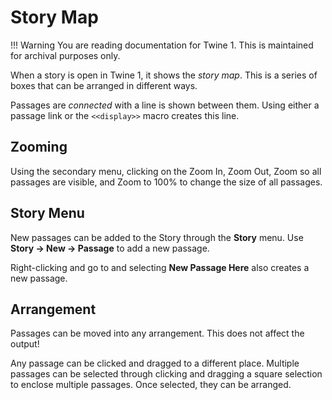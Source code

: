 # Story Map

!!! Warning
    You are reading documentation for Twine 1. This is maintained for archival purposes only.

When a story is open in Twine 1, it shows the *story map*. This is a series of boxes that can be arranged in different ways.

Passages are *connected* with a line is shown between them. Using either a passage link or the `<<display>>` macro creates this line.

## Zooming

Using the secondary menu, clicking on the Zoom In, Zoom Out, Zoom so all passages are visible, and Zoom to 100% to change the size of all passages.

## Story Menu

New passages can be added to the Story through the **Story** menu. Use **Story -> New -> Passage** to add a new passage.

Right-clicking and go to and selecting **New Passage Here** also creates a new passage.

## Arrangement

Passages can be moved into any arrangement. This does not affect the output!

Any passage can be clicked and dragged to a different place. Multiple passages can be selected through clicking and dragging a square selection to enclose multiple passages. Once selected, they can be arranged.

